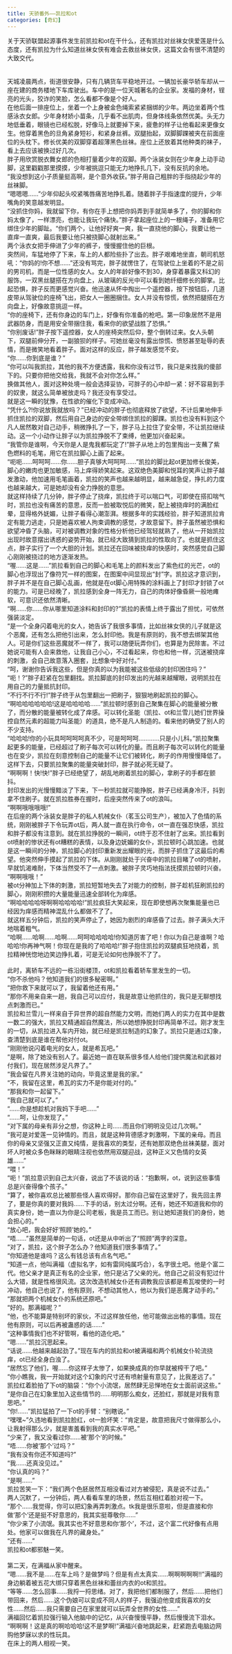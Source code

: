 ```yaml
---
title: 天骄番外——凯拉和ot
categories: [奇幻]
---
```


关于天骄联盟起源事件发生前凯拉和ot在干什么，还有凯拉对丝袜女侠爱莲是什么态度，还有凯拉为什么知道丝袜女侠有难会去救丝袜女侠，这篇文会有很不清楚的大致交代。<br><br><br>天城凌晨两点，街道很安静，只有几辆货车平稳地开过。一辆加长豪华轿车却从一座在建的商务楼地下车库驶出。车中的是一位天城著名的企业家。发福的身材，锃亮的光头，狡诈的笑脸，怎么看都不像是个好人。<br>在他后面一排座位上，坐着一个上身被金色绳索紧紧捆绑的少年。两边坐着两个性感泳衣女郎。少年身材娇小苗条，几乎看不出肌肉，但身体线条依然优美。头无力地低垂着，眼镜也已经松脱，好像马上就要掉下来，疲惫的样子让他看起来更像女生。他穿着黑色的旦角紧身短衫，和紧身丝裤。双腿抬起，双脚脚踝被夹在前面座位的头枕下。修长优美的双脚穿着超薄黑色丝袜。座位上还放着其他种类的袜子，看上去应该被换过好几次。<br>胖子用欣赏脱衣舞女郎的色相打量着少年的双脚。两个泳装女则在少年身上动手动脚，这里戳戳那里摸摸，少年被挑逗只能无力地挣扎几下，没有反抗的余地。<br>“我没想到这小子质量挺高啊，是个意外收获。”胖子用自己粗胖的手指挠起少年的丝袜脚。<br>“嗯嗯嗯……”少年仰起头咬紧嘴唇痛苦地挣扎着。随着胖子手指速度的提升，少年嘴角的笑意越发明显。<br>“没抓住你妈，我就留下你，有你在手上想把你妈弄到手就简单多了，你的脚和你妈太像了，一样漂亮，也能让我玩个痛快。”胖子拿起座位上的一根绳子，准备用它绑住少年的脚趾。“你们两个，让他好好爽一爽，我一直挠他的脚心，我要让他一直痒一直爽，最后我要让他只被挠脚心就射出来。”<br>两个泳衣女把手伸进了少年的裤子，慢慢握住他的巨根。<br>突然间，车猛地停了下来，车上的人都险些扑了出去。胖子艰难地坐直，朝司机怒吼：“你妈的\!你不想……”还没有骂完，胖子就愣住了，在驾驶位上坐着的不是之前的男司机，而是一位性感的女人。女人的年龄好像不到30，身穿着暴露又科幻的服饰，一双黑丝腿搭在方向盘上，从玻璃的反光中可以看到她纤细修长的脚掌。比起恐惧，胖子反而更感觉兴奋。他迅速从怀中掏出一个遥控器，按下按钮后，几道皮带从驾驶位的座椅飞出，把女人一圈圈捆住。女人并没有惊慌，依然把腿搭在方向盘上，好像故意挑逗一样。<br>“你的座椅下，还有你身边的车门上，好像有你准备的枪吧。第一印象居然不是用武器防身，而是用安全带捆住我，看来你的欲望战胜了恐惧。”<br>“你别废话\!”胖子按下遥控器，女人的座椅突然后仰，整个倒转过来。女人头朝下，双腿前伸分开，一副狼狈的样子。可她丝毫没有露出惊慌、愤怒甚至耻辱的表情，而是微笑地看着胖子。面对这样的反应，胖子越发感觉不安。<br>“你……你到底是谁？”<br>“你可以叫我凯拉，其他的我不方便透露，我和你没有过节，我只是来找我的傻部下的。只要你把他交给我，我就不会对你怎么样。”<br>换做其他人，面对这种处境一般会选择妥协，可胖子的心中却一紧：好不容易到手的奴隶，就这么简单被放走吗？我还没有享受过。<br>就是这一瞬的犹豫，在性欲的催化下变成冲动。<br>“凭什么?\!你说放我就放吗？”已经冲动的胖子也彻底释放了欲望，不计后果地伸手抓住凯拉的双脚，然后用自己身边的安全带绑住凯拉的脚踝。凯拉也没有料到这个凡人居然敢对自己动手，稍微挣扎了一下，胖子马上拉住了安全带，不让凯拉继续动。这一个小动作让胖子以为凯拉挣脱不了束缚，他更加兴奋起来。<br>“我管你是谁啊，今天你是人是鬼我都玩定了\!”胖子从地上的包里掏出一支蘸了紫色燃料的毛笔，用它在凯拉脚心上画了起来。<br>“呃呃……呵呵呵……你……胆子真够大呵呵呵……”凯拉的脚比起ot更加修长俊美，脚心的嫩肉也更加敏感，马上痒得娇笑起来。这双绝色美脚和悦耳的笑声让胖子越发激动，他加速用毛笔画着，凯拉的笑声也越来越明显，越来越急促，挣扎的力度也越来越大，可是她却没有全力挣脱的意思。<br>就这样持续了几分钟，胖子停止了挠痒，凯拉终于可以喘口气，可即使在搭扣喘气时，凯拉也没有痛苦的意思，反而一脸被取悦后的微笑，配上被挠痒时的满脸红晕，显得格外妩媚，让胖子看得心潮澎湃。根据多年的实践经验，胖子知道凯拉肯定有能力逃走，只是她喜欢被人拘束调教的感觉，才故意留下。胖子虽然被恐惧和欲望冲昏了头脑，可对被调教对象的性格分析他已经驾轻就熟了，他从一开始凯拉出现时故意摆出诱惑的姿势开始，就已经大致猜到凯拉的性取向了。也就是抓住这点，胖子实行了一个大胆的计划。凯拉还在回味被挠痒的快感时，突然感觉自己脚心刚刚被挠过的地方逐渐发热。<br>“喔……这是……”凯拉看到自己的脚心和毛笔上的颜料发出了紫色红的光芒，ot的脚心也浮现出了像符咒一样的图案，在图案中间显现出“封”字。凯拉这才意识到，胖子并不是在自己脚心乱画，他就是在ot脚心用特殊的涂料画上了封印才封锁了ot的能力。可是已经晚了，凯拉感到全身一阵无力，自己的肉体好像昏厥一般地瘫软，可意识还依然清晰。<br>“啊……你……你从哪里知道涂料和封印的?”凯拉的表情上终于露出了担忧，可依然强装淡定。<br>“是一个全身闪着电光的女人，她告诉了我很多事情，比如丝袜女侠的儿子就是这个恶魔，还有怎么把他引出来，怎么封印他。我是有原则的，我不想去绑架其他人。可是你们这些恶魔就不一样了，我可以随便玩弄你们，也算是为民除害。不过她说可能有人会来救他，让我自己小心，不过看起来，你也和他一样，沉迷被挠痒的刺激，会自己故意落入圈套，比想象中好对付。”<br>“呵，谢谢你告诉我这些，但是你真的以为我能被这些低级的封印困住吗？”<br>“呃！?”胖子赶紧在包里翻找。凯拉脚底的封印发出的光越来越耀眼，说明凯拉在用自己的力量抵抗封印。<br>“不行不行不行\!”胖子终于从包里翻出一把刷子，狠狠地刷起凯拉的脚心。<br>“啊哈哈哈哈哈哈\!这是哈哈哈哈……”凯拉顿时感到自己聚集在脚心的能量被分散了，而分散的能量被转化成了痒感。可以转化圣能（凯拉、ot和兰雪儿她们世界操控自然元素的超能力叫圣能）的道具，绝不是凡人制造的。看来他的确受了别人的不少支持。<br>“哈哈哈\!你的小玩具呵呵呵呵真不少，可是呵呵呵…………只是小儿科。”凯拉聚集起更多的能量，已经超过了刷子每次可以转化的量。而且刷子每次可以转化的能量也在变少，凯拉在刻意控制自己的能量不让它们被转化，刷子的作用慢慢降低了。这样下去，只要凯拉聚集的能量突破封印，胖子就必死无疑了。<br>“啊啊啊！快\!快\!”胖子已经绝望了，胡乱地刷着凯拉的脚心，拿刷子的手都在颤抖。<br>封印发出的光慢慢黯淡了下来，下一秒凯拉就可能挣脱，胖子已经满身冷汗，抖到拿不住刷子。就在凯拉胜券在握时，后座突然传来了ot的浪叫。<br>“啊啊哦哦哦哦\!”<br>在后座的两个泳装女是胖子的私人机械女仆（茗玉公司生产），被加入了色情的系统，刚刚被胖子下令玩弄ot后，两人就一直在执行命令，ot一直在强忍快感，凯拉和胖子都没有注意到。就在凯拉挣脱的一瞬间，ot终于忍不住射了出来。凯拉看到ot喷射的惨状还有ot糟糕的表情，以及身边妩媚的女仆，凯拉顿时心跳加速。也就是这一瞬间的分神，凯拉脚心的封印重新发出耀眼的光，而胖子抓住了这最后的希望。他突然伸手摸起了凯拉的下体。从刚刚就处于兴奋中的凯拉目睹了ot的喷射，早就饥渴难耐，下体当然受不了一点刺激。被胖子灵巧地指法抚摸凯拉顿时兴奋。<br>“啊啊哦哦！”<br>被ot分神加上下体的刺激，凯拉短暂地失去了对能力的控制，胖子趁机狂刷凯拉的脚心，刚刚积攒的大量能量迅速全部转化为痒感。<br>“啊哈哈哈哈呀啊啊哈哈哈哈\!”凯拉疯狂大笑起来，现在即使想再次聚集能量也已经因为痒感而精神混乱什么都做不了了。<br>就这样五分钟后，凯拉的笑声停止了，她因为剧烈的痒感昏了过去。胖子满头大汗地喘着粗气。<br>“哈啊……哈啊……哈啊……呵呵哈哈哈哈\!你知道厉害了吧！你以为自己是谁啊？哈哈哈\!你再神气啊！你现在是我的了哈哈哈\!”胖子抱住凯拉的双腿疯狂地挠着，凯拉精神恍惚地边笑边挣扎着，可是无论如何也挣脱不了了。<br><br>此时，离轿车不远的一栋沿街楼顶，ot和凯拉看着轿车里发生的一切。<br>“你不杀他吗？他知道我们的很多秘密啊。”<br>“把你救下来就可以了，我留着他还有用。”<br>“那你不用亲自来一趟，我自己可以应付，我是故意让他抓住的，我只是无聊想找点刺激而已。”<br>凯拉和兰雪儿一样来自于异世界的超自然能力文明，而她们两人的实力在其中是数一数二的强大，凯拉又精通超自然魔法，所以她想挣脱封印再简单不过。刚才发生的一切，从凯拉进入车内开始，就已经是凯拉制造的幻象了。凯拉只是通过幻象，查清楚到底是谁在帮他对付ot。<br>“刚刚他说闪着电光的女人，就是希瓦吧。”<br>“是啊，除了她没有别人了。最近她一直在联系很多怪人给他们提供魔法和武器对付我们，现在居然涉足凡界了。”<br>“我会留在凡界关注她的动向，毕竟这里是我的家。”<br>“不，我留在这里，希瓦的实力不是你能对付的。”<br>“那我和你一起留下。”<br>“我自己就可以了。”<br>“……你是想趁机对我妈下手吧……”<br>“……呵，让你发现了。”<br>“对下属的母亲有非分之想，你这种上司……而且你们明明没见过几次啊。”<br>“我可是对爱莲一见钟情的。而且，就是这种背德感才刺激啊，下属的亲母。而且你的母亲又坚强又正直又纯情，是我喜欢的类型，还有她那双绝色丝袜美腿，面对坏人时被众多色眯眯的眼睛注视也依然用双腿迎战，这种正义又色情的女英雄……”<br>“喂！”<br>“呃！”凯拉意识到自己太兴奋，说出了不该说的话：“抱歉啊，ot，说到这些事情总是兴奋得像个孩子。”<br>“算了，被你喜欢总比被那些怪人喜欢得好。那你自己留在这里好了，我先回主界了，要是你真的要对我妈……下手的话，别太过分啊。还有，她还不知道我和你的真实身份，她一直以为你是公司老板，我是员工而已。别让她知道我们的身份，她会担心的。”<br>“放心吧，我会好好‘照顾’她的。”<br>“唔……”虽然是简单的一句话，ot还是从中听出了“照顾”两字的深意。<br>“对了，凯拉，这个胖子怎么办？他知道我们很多事情了。”<br>“你知道他是谁吗？这么有钱总该有点名气吧。”<br>“知道一点，他叫满福（虚拟名字，如有雷同纯属巧合），名字很土吧。他是个富二代。他父亲才是真正有名的企业家，他只是沾了父亲的光。他自己之前没有犯过什么大错，就是性格很风流。这次改造机械女仆还有调教我应该都是希瓦唆使的一时冲动，他自己也说了，他有原则，不想动其他人，他以为我们是恶魔才动手的。”<br>“那就把两个机械女仆的系统还原吧。”<br>“好的。那满福呢？”<br>“他，也不能算是特别坏的家伙，不过这样放任他，他可能做出出格的事情。现在他有原则，可以后再被蛊惑的话……”<br>“这种事情我们也不好管啊，看他的造化吧。”<br>“嗯……”凯拉沉思起来。<br>“话说……他越来越起劲了。”现在车内的凯拉和ot被满福和两个机械女仆轮流挠痒，ot已经全身白浊了。<br>“居然忘了他们，喔……你这样子太惨了，如果换成真的你早就被榨干了吧。”<br>“你小瞧我，我一开始就对这个幻象的尺寸还有喷射量有意见了，比我差远了。”<br>凯拉红着脸拍了下ot的脑袋：“你个小流氓，居然肆无忌惮地在女士面前说这些。”<br>“是你自己在幻象里加入这些情节的……明明那么痴女，还脸红，那就是对我有意思吧。”<br>“你\!……”凯拉猛拍了一下ot的手臂：“别瞎说。”<br>“嘿嘿\~”久违地看到凯拉脸红，ot一脸坏笑：“肯定是，故意把我尺寸做得那么小，让我射得那么少，就是害羞看到我的真实水平吧。”<br>“少来了，我又没看过你……被‘那个’的时候。”<br>“唔……你被‘那个’过吗？”<br>“我有没有你还不知道吗?”<br>“我……还真没见过。”<br>“你认真的吗？”<br>“是啊……”<br>凯拉苦笑一下：“我们两个色胚居然互相没看过对方被侵犯，真是说不过去。”<br>两人沉默了，一分钟后，两人看看车里的场景，然后互相红着脸对视一下。<br>“那个……我觉得，你可以把幻象再弄刺激点。tk我是很乐意啦，但是直接和你做‘那个’还是挺不好意思的，我其实挺尊敬你……”<br>“你少来了小流氓。我其实也不好意思和你‘那个’，不过，这个富二代好像有点用处。他家可以做我在凡界的藏身处。”<br>“还有……”<br>凯拉和ot都邪魅一笑。<br><br>第二天，在满福从家中醒来。<br>“嗯……我不是……在车上吗？是做梦吗？但是有点太真实……啊啊啊啊啊\!\!”满福的身边躺着被五花大绑只穿着黑色丝袜和蕾丝内衣的ot和凯拉。<br>“等等……怎么回事……我捋一捋思绪。对了，我把他们都制服了，然后……把他们带回来，然后……这个伪娘可以变成不同人的样子，我强迫他变成我喜欢的女性……然后……我只需要自己在家里就可以玩弄全世界的女性……”<br>满福回忆着凯拉强行输入他脑中的记忆，从兴奋慢慢平静，然后慢慢流下泪水。<br>“啊啊啊！这是真的啊哈哈哈\!这不是梦啊\!”满福兴奋地跳起来，赶紧跑去电脑边网购他梦寐以求的性玩具。<br>在床上的两人相视一笑。